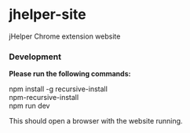 # jhelper-site
jHelper Chrome extension website

<h3>Development</h3>

<b>Please run the following commands:</b>

npm install -g recursive-install<br />
npm-recursive-install<br />
npm run dev<br />

This should open a browser with the website running.
